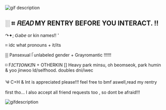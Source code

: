 ![gif description](https://files.catbox.moe/l3tfhx.jpg) 

░ ⌗ 𝘙𝘌𝘈𝘋 MY RENTRY BEFORE YOU INTERACT. !! 
- 
↷✦; 𝘎𝘢𝘣𝘦 or kin names!! '

⌗ idc what pronouns + it/its

▒  Pansexual ᥬ unlabeled gender  + Grayromantic !!!!!!

⌑ F𝘐𝘊𝘛𝘐𝘖𝘕𝘒𝘐N + OTHERKIN []
Heavy park minsu, oh beomseok,  park humin & yoo jinwoo Id/selfhood.
doubles dni/iwec 

༄ C+H & Int is appreciated please!!! feel free to bmf aswell,read my rentry first tho...  I also accept all friend requests too , so dont be afraid!!! 

![gifdescription](https://files.catbox.moe/p389jp.jpg)
